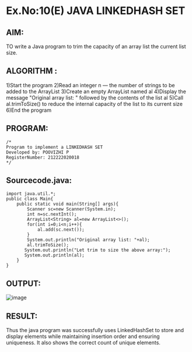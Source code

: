 # Ex.No:10(E)  JAVA LINKEDHASH SET

## AIM:
TO write a Java program to trim the capacity of an array list the current list size.
## ALGORITHM :
1)Start the program
2)Read an integer n — the number of strings to be added to the ArrayList
3)Create an empty ArrayList<String> named al
4)Display the message "Original array list: " followed by the contents of the list al
5)Call al.trimToSize() to reduce the internal capacity of the list to its current size
6)End the program

## PROGRAM:
 ```
/*
Program to implement a LINKEDHASH SET
Developed by: POOVIZHI P
RegisterNumber: 212222020018
*/
```

## Sourcecode.java:
```
import java.util.*;
public class Main{
    public static void main(String[] args){
        Scanner sc=new Scanner(System.in);
        int n=sc.nextInt();
        ArrayList<String> al=new ArrayList<>();
        for(int i=0;i<n;i++){
            al.add(sc.next());
        }
        System.out.println("Original array list: "+al);
        al.trimToSize();
       System.out.println("Let trim to size the above array:");
       System.out.println(al);
    }
}
```




## OUTPUT:
![image](https://github.com/user-attachments/assets/da76e614-e49d-4ec7-b40f-97bbdd25f4ea)



## RESULT:

Thus the java program was successfully uses LinkedHashSet to store and display elements while maintaining insertion order and ensuring uniqueness. It also shows the correct count of unique elements. 
